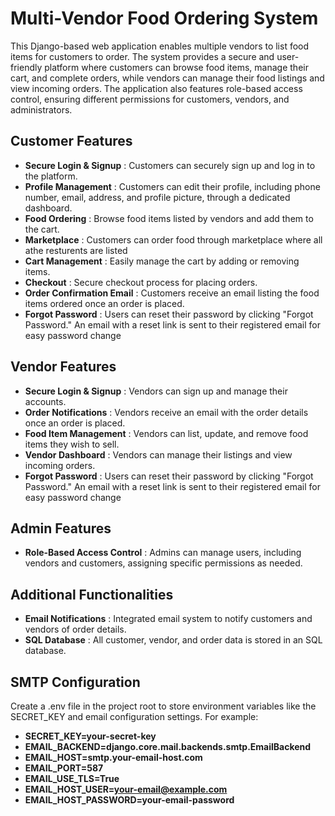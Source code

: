 
# Multi-Vendor Food Ordering System

This Django-based web application enables multiple vendors to list food items for customers to order. The system provides a secure and user-friendly platform where customers can browse food items, manage their cart, and complete orders, while vendors can manage their food listings and view incoming orders. The application also features role-based access control, ensuring different permissions for customers, vendors, and administrators.

## Customer Features

- **Secure Login & Signup** : Customers can securely sign up and log in to the platform.
- **Profile Management** : Customers can edit their profile, including phone number, email, address, and profile picture, through a dedicated dashboard.
- **Food Ordering** : Browse food items listed by vendors and add them to the cart.
- **Marketplace** : Customers can order food through marketplace where all athe resturents are listed 
- **Cart Management** : Easily manage the cart by adding or removing items.
- **Checkout** : Secure checkout process for placing orders.
- **Order Confirmation Email** : Customers receive an email listing the food items ordered once an order is placed.
- **Forgot Password** : Users can reset their password by clicking "Forgot Password." An email with a reset link is sent to their registered email for easy password change

## Vendor Features

- **Secure Login & Signup** : Vendors can sign up and manage their accounts.
- **Order Notifications** : Vendors receive an email with the order details once an order is placed.
- **Food Item Management** : Vendors can list, update, and remove food items they wish to sell.
- **Vendor Dashboard** : Vendors can manage their listings and view incoming orders.
-  **Forgot Password** : Users can reset their password by clicking "Forgot Password." An email with a reset link is sent to their registered email for easy password change

## Admin Features

- **Role-Based Access Control** : Admins can manage users, including vendors and customers, assigning specific permissions as needed.

## Additional Functionalities

- **Email Notifications** : Integrated email system to notify customers and vendors of order details.
- **SQL Database** : All customer, vendor, and order data is stored in an SQL database.

## SMTP Configuration

Create a .env file in the project root to store environment variables like the SECRET_KEY and email configuration settings. For example:

- **SECRET_KEY=your-secret-key**
- **EMAIL_BACKEND=django.core.mail.backends.smtp.EmailBackend**
- **EMAIL_HOST=smtp.your-email-host.com**
- **EMAIL_PORT=587**
- **EMAIL_USE_TLS=True**
- **EMAIL_HOST_USER=your-email@example.com**
- **EMAIL_HOST_PASSWORD=your-email-password**






